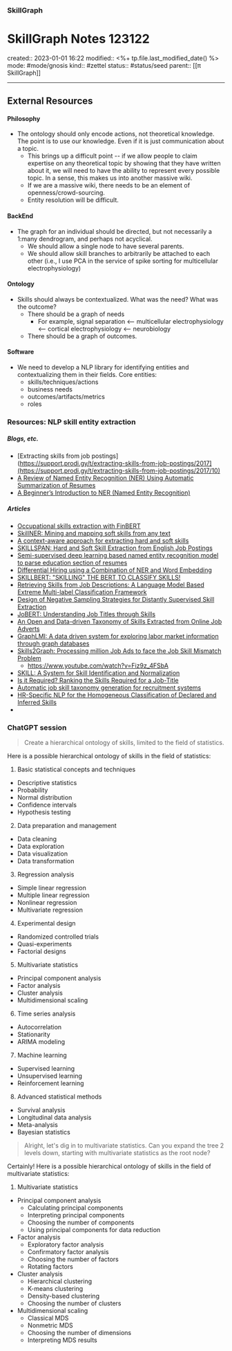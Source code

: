 ### SkillGraph
# SkillGraph Notes 123122
created:: 2023-01-01 16:22
modified:: <%+ tp.file.last_modified_date() %>
mode: #mode/gnosis
kind:: #zettel 
status:: #status/seed
parent:: [[π SkillGraph]]
***

## External Resources
#### Philosophy
* The ontology should only encode actions, not theoretical knowledge. The point is to use our knowledge. Even if it is just communication about a topic. 
	* This brings up a difficult point -- if we allow people to claim expertise on any theoretical topic by showing that they have written about it, we will need to have the ability to represent every possible topic. In a sense, this makes us into another massive wiki. 
	* If we are a massive wiki, there needs to be an element of openness/crowd-sourcing. 
	* Entity resolution will be difficult. 
#### BackEnd
* The graph for an individual should be directed, but not necessarily a 1:many dendrogram, and perhaps not acyclical. 
	* We should allow a single node to have several parents.
	* We should allow skill branches to arbitrarily be attached to each other (i.e., I use PCA in the service of spike sorting for multicellular electrophysiology)
#### Ontology
* Skills should always be contextualized. What was the need? What was the outcome? 
	* There should be a graph of needs
		* For example, signal separation <-- multicellular electrophysiology <-- cortical electrophysiology <-- neurobiology
	* There should be a graph of outcomes. 
#### Software
* We need to develop a NLP library for identifying entities and contextualizing them in their fields. Core entities:
	* skills/techniques/actions
	* business needs
	* outcomes/artifacts/metrics
	* roles
	



### Resources: NLP skill entity extraction
##### Blogs, etc.
* [Extracting skills from job postings](https://support.prodi.gy/t/extracting-skills-from-job-postings/2017](https://support.prodi.gy/t/extracting-skills-from-job-postings/2017/10)
* [A Review of Named Entity Recognition (NER) Using Automatic Summarization of Resumes](https://towardsdatascience.com/a-review-of-named-entity-recognition-ner-using-automatic-summarization-of-resumes-5248a75de175)
* [A Beginner’s Introduction to NER (Named Entity Recognition)](https://www.analyticsvidhya.com/blog/2021/11/a-beginners-introduction-to-ner-named-entity-recognition/)
##### Articles
* [Occupational skills extraction with FinBERT](https://www.theseus.fi/bitstream/handle/10024/348657/Mariia_Chernova_Master_Thesis_full.pdf?sequence=2)
* [SkillNER: Mining and mapping soft skills from any text](https://arxiv.org/pdf/2101.11431.pdf)
* [A context-aware approach for extracting hard and soft skills](https://pdf.sciencedirectassets.com/280203/1-s2.0-S1877050921X00166/1-s2.0-S1877050921020573/main.pdf?X-Amz-Security-Token=IQoJb3JpZ2luX2VjEE0aCXVzLWVhc3QtMSJIMEYCIQDnkxk7Aojieczp%2FjvNTEa61ygj003qyT7LEEWRVTqpLQIhAJEQXGbBVzrF9bXSXGFDNiXiiQ%2BPOgpl047F9KguTl1wKtUECJb%2F%2F%2F%2F%2F%2F%2F%2F%2F%2FwEQBRoMMDU5MDAzNTQ2ODY1Igx6pwLfchwpgJ%2B2h0gqqQT75P8YlRRtQi6JLKU6f9Wk0i%2F8BUzCNA0%2FeOQARoJg2lSVTgE70Yedr0FPp7XSGgIjgvQx8Tuc6TZgvF2HD4IKglaFJFxlHWS8jD6DSUiqXc%2BS3Zwfmc6AR9hl8DkkuIENbWGuar1SIOwU7bnSKIiwRfu9go1DiSIyQ35JY%2FdueMsFT0duEsH%2Bu2P7nokb1dkJbnevSJqgjvBQRehHaHptinYgsiZkpKMvPxV8G%2BFKTtxuH73eGPEbZFRvrqcuPIjATKxiD1x0WB%2F2hau%2Btnfi4qBHUuB8edDC6%2Fz3Tcp44wei1S0zys2rwyN274SMIO1C6s5CrDUvpO5A6yTp8i87O3wXgSrKwSM6Q%2BrF%2BFrCHLPwfOgxAnzLfXkRNB26I%2BUdb5UdLPoyhG33uYsIa3KI%2F5hsDa%2B%2FHwH4i%2B1dA2qgv%2FL1e7ryJEtbiHfgQ9ClkY%2BeQ40JrLhH6guEPcYCXMNApIQIX1SvD3H7990DbyPkyThcUvAg%2BGtkDSD%2BBVMNl%2Bn5kIpRfhDqhUlGndkY%2BU9WK71aV%2FBpiQQQm2S9Irkce69m43ClhBCCILKJZNUtVr1ASGp2aCoNBOp4zB5WZdH%2BdTeZk0SNnWqjE%2FhSAKy7y685%2FUeZ7kly%2Be5tRQdtKoXfW9%2Fm4slbW%2BVTXPDYq0It5Y2PPSvFuwcqY5uAIi1xDUqAeqf7j75INyFfsiq2jS7dsq9ZDWkbIc5uII2H%2BmbmdZ32cEST6FfCMK7Dwp0GOqgBzpzQBt600vbfIQN1CVC1Z80xWw6BI3Q3FNSGxv%2BCMHRpTEc9Asep8SY4UwGWrKpyEqxjvezWc1rmvW3vJioIdUF9pKBE8NwFUNNf5S0CytU%2Fxn02v5pRv%2BzZXmF5r%2BIgu9x6a%2FeizLdekwDd2gkLr5pTRfZrQSE%2BA1Ez5sjrUU0xLyYpng%2BJCw7uyjzmxfQu1SvLU34LLT82poxDg5rFHnyTZZZ0bh7W&X-Amz-Algorithm=AWS4-HMAC-SHA256&X-Amz-Date=20221231T221738Z&X-Amz-SignedHeaders=host&X-Amz-Expires=300&X-Amz-Credential=ASIAQ3PHCVTY7L3H5OVC%2F20221231%2Fus-east-1%2Fs3%2Faws4_request&X-Amz-Signature=9cc78a21e2ec9e47c1807217e01a91305c099666153ab59ee3fce60beda91fdb&hash=b10bf67ee42ce8f8915083c8b111cf2389328de220dcd4dc05a40d11f5c45380&host=68042c943591013ac2b2430a89b270f6af2c76d8dfd086a07176afe7c76c2c61&pii=S1877050921020573&tid=spdf-f0b87a9b-7289-4c43-b5e0-52e8b375b63b&sid=7f2825171ed6a048b30adac6b1d7b564463agxrqa&type=client&ua=525f545554530a060e06&rr=782662efaad3e226)
* [SKILLSPAN: Hard and Soft Skill Extraction from English Job Postings](https://aclanthology.org/2022.naacl-main.366.pdf)
* [Semi-supervised deep learning based named entity recognition model to parse education section of resumes](https://link.springer.com/article/10.1007/s00521-020-05351-2)
* [Differential Hiring using a Combination of NER and Word Embedding](https://www.ijrte.org/wp-content/uploads/papers/v9i1/A2400059120.pdf)
* [SKILLBERT: "SKILLING" THE BERT TO CLASSIFY SKILLS!](https://openreview.net/pdf?id=TaUJl6Kt3rW)
* [Retrieving Skills from Job Descriptions: A Language Model Based Extreme Multi-label Classification Framework](https://animeshprasad.github.io/resources/c5.pdf)
* [Design of Negative Sampling Strategies for Distantly Supervised Skill Extraction](https://www.semanticscholar.org/reader/85b9aa7515ad6ef5314f349a75029bc0acd5dc43)
* [JoBERT: Understanding Job Titles through Skills](https://www.semanticscholar.org/reader/ec38ec96402dfe98a8e8c850eff476b5a3382637)
* [An Open and Data-driven Taxonomy of Skills Extracted from Online Job Adverts](https://www.semanticscholar.org/paper/An-Open-and-Data-driven-Taxonomy-of-Skills-from-Job-Djumalieva-Sleeman/54dcef5e2e7837424997aaf29d807121d88ab49f)
* [GraphLMI: A data driven system for exploring labor market information through graph databases](https://www.semanticscholar.org/paper/GraphLMI%3A-A-data-driven-system-for-exploring-labor-Giabelli-Malandri/ad4e3a5a86e8446dfba5aff4a59205c03770d5e4)
* [Skills2Graph: Processing million Job Ads to face the Job Skill Mismatch Problem](https://www.semanticscholar.org/paper/Skills2Graph%3A-Processing-million-Job-Ads-to-face-Giabelli-Malandri/5950391aa289c9c1638d352a8b8a6425e6ae3eca)
	* https://www.youtube.com/watch?v=Fiz9z_4FSbA
* [SKILL: A System for Skill Identification and Normalization](https://www.semanticscholar.org/paper/SKILL%3A-A-System-for-Skill-Identification-and-Zhao-Javed/bfd50521466808d022940fbcfe09e1835ae97822)
* [Is it Required? Ranking the Skills Required for a Job-Title](https://www.semanticscholar.org/paper/Is-it-Required-Ranking-the-Skills-Required-for-a-Anand-Decorte/71a230318a2241e1809c6d30963cc357081557c3)
* [Automatic job skill taxonomy generation for recruitment systems](https://pure.tue.nl/ws/portalfiles/portal/139505683/Final_PDFA_Dipika_Baad_Thesis.pdf)
* [HR-Specific NLP for the Homogeneous Classification of Declared and Inferred Skills](https://www.semanticscholar.org/paper/HR-Specific-NLP-for-the-Homogeneous-Classification-Celsi-Moreno/9a90620565009fda979240d97b6377e21599a88a)
* 


### ChatGPT session

> Create a hierarchical ontology of skills, limited to the field of statistics.

Here is a possible hierarchical ontology of skills in the field of statistics:

1.  Basic statistical concepts and techniques

-   Descriptive statistics
-   Probability
-   Normal distribution
-   Confidence intervals
-   Hypothesis testing

2.  Data preparation and management

-   Data cleaning
-   Data exploration
-   Data visualization
-   Data transformation

3.  Regression analysis

-   Simple linear regression
-   Multiple linear regression
-   Nonlinear regression
-   Multivariate regression

4.  Experimental design

-   Randomized controlled trials
-   Quasi-experiments
-   Factorial designs

5.  Multivariate statistics

-   Principal component analysis
-   Factor analysis
-   Cluster analysis
-   Multidimensional scaling

6.  Time series analysis

-   Autocorrelation
-   Stationarity
-   ARIMA modeling

7.  Machine learning

-   Supervised learning
-   Unsupervised learning
-   Reinforcement learning

8.  Advanced statistical methods

-   Survival analysis
-   Longitudinal data analysis
-   Meta-analysis
-   Bayesian statistics


> Alright, let's dig in to multivariate statistics. Can you expand the tree 2 levels down, starting with multivariate statistics as the root node?

Certainly! Here is a possible hierarchical ontology of skills in the field of multivariate statistics:

1.  Multivariate statistics

-   Principal component analysis
	-   Calculating principal components
	-   Interpreting principal components
	-   Choosing the number of components
	-   Using principal components for data reduction
-   Factor analysis
	-   Exploratory factor analysis
	-   Confirmatory factor analysis
	-   Choosing the number of factors
	-   Rotating factors
-   Cluster analysis
	-   Hierarchical clustering
	-   K-means clustering
	-   Density-based clustering
	-   Choosing the number of clusters
-   Multidimensional scaling
	-   Classical MDS
	-   Nonmetric MDS
	-   Choosing the number of dimensions
	-   Interpreting MDS results